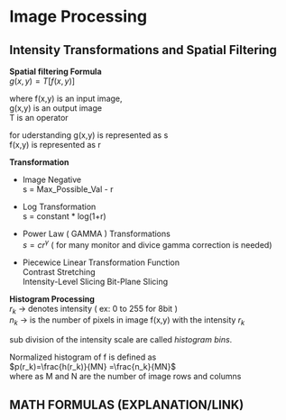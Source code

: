 # Image Processing
## Intensity Transformations and Spatial Filtering

**Spatial filtering Formula**  
$g( x,y ) = T[f( x,y )]$

where f(x,y) is an input image,  
g(x,y) is an output image  
T is an operator  

for uderstanding g(x,y) is represented as s  
f(x,y) is represented as r

**Transformation**
- Image Negative  
    s = Max_Possible_Val - r

- Log Transformation  
    s = constant * log(1+r)

- Power Law ( GAMMA ) Transformations  
    $s = cr^\gamma$  ( for many monitor and divice gamma correction is needed)

- Piecewice Linear Transformation Function  
    Contrast Stretching  
    Intensity-Level Slicing
    Bit-Plane Slicing

**Histogram Processing**  
$r_k$ -> denotes intensity ( ex: 0 to 255 for 8bit )  
$n_k$ -> is the number of pixels in image f(x,y)  with the intensity $r_k$  

sub division of the intensity scale are called *histogram bins*.  

Normalized histogram of f is defined as  
$p(r_k)=\frac{h(r_k)}{MN} =\frac{n_k}{MN}$  
where as M and N are the number of image rows and columns

## MATH FORMULAS (EXPLANATION/LINK)




